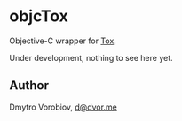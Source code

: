 # objcTox

Objective-C wrapper for [Tox](https://tox.im/).

Under development, nothing to see here yet.

## Author

Dmytro Vorobiov, d@dvor.me
